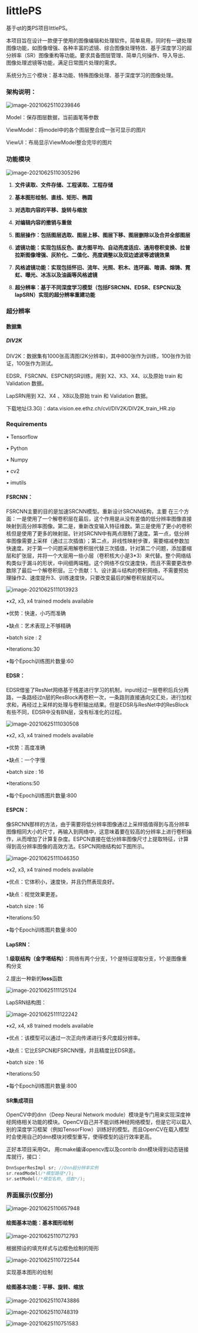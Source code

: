# littlePS
基于qt的类PS项目littlePS。

本项目旨在设计一款便于使用的图像编辑和处理软件。简单易用，同时有一键处理图像功能，如图像增强、各种丰富的滤镜、综合图像处理特效、基于深度学习的超分辨率（SR）图像重构等功能。要求具备图层管理、简单几何操作、导入导出、图像处理滤镜等功能，满足日常图片处理的需求。

系统分为三个模块：基本功能、特殊图像处理、基于深度学习的图像处理。



### 架构说明：

![image-20210625110239846](img\image-20210625110239846.png)

Model：保存图层数据，当前画笔等参数

ViewModel：将model中的各个图层整合成一张可显示的图片

ViewUI：布局显示ViewModel整合完毕的图片

### 功能模块

![image-20210625110305296](D:\workspace\miniPS\miniPS\LittlePS\img\image-20210625110305296.png)



1. **文件读取、文件存储、工程读取、工程存储**

2. **基本图形绘制、直线、矩形、椭圆**

3. **对选取内容的平移、旋转与缩放**

4. **对编辑内容的撤销与重做**

5. **图层操作：包括图层选取、图层上移、图层下移、图层删除以及合并全部图层**

6. **滤镜功能：实现包括反色、直方图平均、自动亮度适应、通用卷积变换、拉普拉斯图像增强、灰阶化、二值化、亮度调整以及双边滤波等滤镜效果**

7. **风格滤镜功能：实现包括怀旧、流年、光照、积木、连环画、暗调、熔铸、霓虹、曝光、冰冻以及油画等风格滤镜**

8. **超分辨率：基于不同深度学习模型（包括FSRCNN、EDSR、ESPCN以及lapSRN）实现的超分辨率重建功能**





### **超分辨率**



#### **数据集**

##### DIV2K

DIV2K：数据集有1000张高清图(2K分辨率)，其中800张作为训练，100张作为验证，100张作为测试。

EDSR、FSRCNN、ESPCN的SR训练，用到 X2、X3、X4、以及原始 train 和 Validation 数据。

LapSRN用到 X2、X4 、X8以及原始 train 和 Validation 数据。

下载地址(3.3G)：data.vision.ee.ethz.ch/cvl/DIV2K/DIV2K_train_HR.zip



### **Requirements**

• Tensorflow

• Python

• Numpy

• cv2

• imutils

#### FSRCNN：

 FSRCNN主要的目的是加速SRCNN模型。重新设计SRCNN结构，主要 在三个方面：一是使用了一个解卷积层在最后，这个作用是从没有差值的低分辨率图像直接映射到高分辨率图像。第二是，重新改变输入特征维数。第三是使用了更小的卷积核但是使用了更多的映射层。针对SRCNN中有两点限制了速度。第一点，低分辨率图像需要上采样（通过三次插值）；第二点，非线性映射步骤，需要缩减参数加快速度。对于第一个问题采用解卷积层代替三次插值，针对第二个问题，添加萎缩层和扩张层，并将一个大层用一些小层（卷积核大小是3*3）来代替。整个网络结构类似于漏斗的形状，中间细两端粗。这个网络不仅仅速度快，而且不需要更改参数除了最后一个解卷积层。三个贡献：1、设计漏斗结构的卷积网络，不需要预处理操作2、速度提升3、训练速度快，只要改变最后的解卷积层就可以。

![image-20210625111013923](D:\workspace\miniPS\miniPS\LittlePS\img\image-20210625111013923.png)



•x2, x3, x4 trained models available

•优势：快速，小巧而准确

•缺点：艺术表现上不够精确

•batch size : 2

•Iterations:30

•每个Epoch训练图片数量:60



#### EDSR：

 EDSR借鉴了ResNet网络基于残差进行学习的机制，input经过一层卷积后兵分两路，一条路经过n层的ResBlock再卷积一次，一条路则直接通向交汇处，进行加权求和，再经过上采样的处理与卷积输出结果。但是EDSR与ResNet中的ResBlock有些不同，EDSR中没有BN层，没有标准化的过程。

![image-20210625111030508](D:\workspace\miniPS\miniPS\LittlePS\img\image-20210625111030508.png)

•x2, x3, x4 trained models available

•优势：高度准确

•缺点：一个字慢

•batch size : 16

•Iterations:50

•每个Epoch训练图片数量:800



#### ESPCN：

 像SRCNN那样的方法，由于需要将低分辨率图像通过上采样插值得到与高分辨率图像相同大小的尺寸，再输入到网络中，这意味着要在较高的分辨率上进行卷积操作，从而增加了计算复杂度。ESPCN直接在低分辨率图像尺寸上提取特征，计算得到高分辨率图像的高效方法。ESPCN网络结构如下图所示。

![image-20210625111046350](D:\workspace\miniPS\miniPS\LittlePS\img\image-20210625111046350.png)

•x2, x3, x4 trained models available

•优点：它体积小，速度快，并且仍然表现良好。

•缺点：视觉效果更差。

•batch size : 16

•Iterations:50

•每个Epoch训练图片数量:800



#### LapSRN：

1.**级联结构（金字塔结构）**：网络有两个分支，1个是特征提取分支，1个是图像重构分支

 2.提出一种新的**loss**函数

![image-20210625111125124](D:\workspace\miniPS\miniPS\LittlePS\img\image-20210625111125124.png)

LapSRN结构图：

![image-20210625111122242](D:\workspace\miniPS\miniPS\LittlePS\img\image-20210625111122242.png)

•x2, x4, x8 trained models available

•优点：该模型可以通过一次正向传递进行多尺度超分辨率。

•缺点：它比ESPCN和FSRCNN慢，并且精度比EDSR差。

•batch size : 16

•Iterations:50

•每个Epoch训练图片数量:800



#### **SR集成项目**

OpenCV中的dnn（Deep Neural Network module）模块是专门用来实现深度神经网络相关功能的模块。OpenCV自己并不能训练神经网络模型，但是它可以载入别的深度学习框架（例如TensorFlow）训练好的模型。而且OpenCV在载入模型时会使用自己的dnn模块对模型重写，使得模型的运行效率更高。



正好本项目采用Qt， 用cmake编译opencv库以及contrib dnn模块得到动态链接库就行，接口：

```c++
DnnSuperResImpl sr; //Dnn超分辨率实例
sr.readModel(/*模型路径*/);
sr.setModel(/*模型名称, 倍数*/);
```



### **界面展示**(仅部分)

![image-20210625110657948](D:\workspace\miniPS\miniPS\LittlePS\img\image-20210625110657948.png)

#### **绘图基本功能：基本图形绘制**

![image-20210625110712793](D:\workspace\miniPS\miniPS\LittlePS\img\image-20210625110712793.png)

根据预设的填充样式与边框色绘制的矩形



![image-20210625110722544](D:\workspace\miniPS\miniPS\LittlePS\img\image-20210625110722544.png)

实现基本图形的绘制



#### **绘图基本功能：平移、旋转、缩放**

![image-20210625110743886](D:\workspace\miniPS\miniPS\LittlePS\img\image-20210625110743886.png)

![image-20210625110748319](D:\workspace\miniPS\miniPS\LittlePS\img\image-20210625110748319.png)

![image-20210625110751583](D:\workspace\miniPS\miniPS\LittlePS\img\image-20210625110751583.png)

#### 

### 

